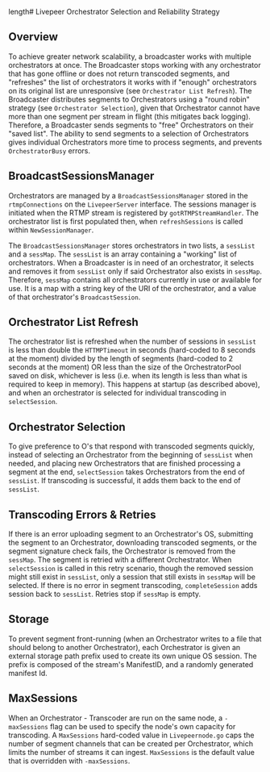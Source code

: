 length# Livepeer Orchestrator Selection and Reliability Strategy

## Overview

To achieve greater network scalability, a broadcaster works with multiple orchestrators at once. The Broadcaster stops working with any orchestrator that has gone offline or does not return transcoded segments, and "refreshes" the list of orchestrators it works with if "enough" orchestrators on its original list are unresponsive (see `Orchestrator List Refresh`). The Broadcaster distributes segments to Orchestrators using a "round robin" strategy (see `Orchestrator Selection`), given that Orchestrator cannot have more than one segment per stream in flight (this mitigates back logging). Therefore, a Broadcaster sends segments to "free" Orchestrators on their "saved list". The ability to send segments to a selection of Orchestrators gives individual Orchestrators more time to process segments, and prevents `OrchestratorBusy` errors.

## BroadcastSessionsManager

Orchestrators are managed by a `BroadcastSessionsManager` stored in the `rtmpConnections` on the `LivepeerServer` interface. The sessions manager is initiated when the RTMP stream is registered by `gotRTMPStreamHandler`. The orchestrator list is first populated then, when `refreshSessions` is called within `NewSessionManager`.

The `BroadcastSessionsManager` stores orchestrators in two lists, a `sessList` and a `sessMap`.  The `sessList` is an array containing a "working" list of orchestrators. When a Broadcaster is in need of an orchestrator, it selects and removes it from `sessList` only if said Orchestrator also exists in `sessMap`. Therefore, `sessMap` contains all orchestrators currently in use or available for use. It is a map with a string key of the URI of the orchestrator, and a value of that orchestrator's `BroadcastSession`.

## Orchestrator List Refresh

The orchestrator list is refreshed when the number of sessions in `sessList` is less than double the `HTTMPTimeout` in seconds (hard-coded to 8 seconds at the moment) divided by the length of segments (hard-coded to 2 seconds at the moment) OR less than the size of the OrchestratorPool saved on disk, whichever is less (i.e. when its length is less than what is required to keep in memory). This happens at startup (as described above), and when an orchestrator is selected for individual transcoding in `selectSession`.

## Orchestrator Selection

To give preference to O's that respond with transcoded segments quickly, instead of selecting an Orchestrator from the beginning of `sessList` when needed, and placing new Orchestrators that are finished processing a segment at the end, `selectSession` takes Orchestrators from the end of `sessList`. If transcoding is successful, it adds them back to the end of `sessList`. 

## Transcoding Errors & Retries

If there is an error uploading segment to an Orchestrator's OS, submitting the segment to an Orchestrator, downloading transcoded segments, or the segment signature check fails, the Orchestrator is removed from the `sessMap`. The segment is retried with a different Orchestrator. When `selectSession` is called in this retry scenario, though the removed session might still exist in `sessList`, only a session that still exists in `sessMap` will be selected.  If there is no error in segment transcoding, `completeSession` adds session back to `sessList`. Retries stop if `sessMap` is empty.

## Storage

To prevent segment front-running (when an Orchestrator writes to a file that should belong to another Orchestrator), each Orchestrator is given an external storage path prefix used to create its own unique OS session. The prefix is composed of the stream's ManifestID, and a randomly generated manifest Id.

## MaxSessions

When an Orchestrator - Transcoder are run on the same node, a `-maxSessions` flag can be used to specify the node's own capacity for transcoding. A `MaxSessions` hard-coded value in `Livepeernode.go` caps the number of segment channels that can be created per Orchestrator, which limits the number of streams it can ingest. `MaxSessions` is the default value that is overridden with `-maxSessions`.
